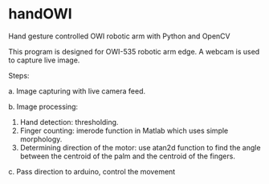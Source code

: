 # handOWI
Hand gesture controlled OWI robotic arm with Python and OpenCV

This program is designed for OWI-535 robotic arm edge. A webcam is used to capture live image.

Steps:

a. Image capturing with live camera feed.

b. Image processing:
  1. Hand detection: thresholding.
  2. Finger counting: imerode function in Matlab which uses simple morphology.
  3. Determining direction of the motor: use atan2d function to find the angle between the centroid of the palm and the centroid of the fingers.

c. Pass direction to arduino, control the movement
